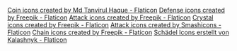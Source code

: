 <a href="https://www.flaticon.com/free-icons/coin" title="coin icons">Coin icons created by Md Tanvirul Haque - Flaticon</a>
<a href="https://www.flaticon.com/free-icons/defense" title="defense icons">Defense icons created by Freepik - Flaticon</a>
<a href="https://www.flaticon.com/free-icons/attack" title="attack icons">Attack icons created by Freepik - Flaticon</a>
<a href="https://www.flaticon.com/free-icons/crystal" title="crystal icons">Crystal icons created by Freepik - Flaticon</a>
<a href="https://www.flaticon.com/free-icons/attack" title="attack icons">Attack icons created by Smashicons - Flaticon</a>
<a href="https://www.flaticon.com/free-icons/chain" title="chain icons">Chain icons created by Freepik - Flaticon</a>
<a href="https://www.flaticon.com/de/kostenlose-icons/schadel" title="schädel Icons">Schädel Icons erstellt von Kalashnyk - Flaticon</a>